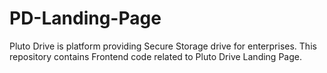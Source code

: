 # PD-Landing-Page
Pluto Drive is platform providing Secure Storage drive for enterprises. This repository contains Frontend code related to Pluto Drive Landing Page.
